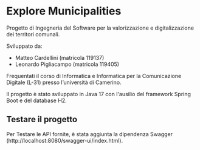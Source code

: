 # Explore Municipalities

Progetto di Ingegneria del Software per la valorizzazione e digitalizzazione dei territori comunali.

Sviluppato da:

- Matteo Cardellini (matricola 119137)
- Leonardo Pigliacampo (matricola 119405)

Frequentati il corso di Informatica e Informatica per la Comunicazione Digitale (L-31) presso l’università di Camerino.

Il progetto è stato sviluppato in Java 17 con l'ausilio del framework Spring Boot e del database H2.

## Testare il progetto
Per Testare le API fornite, è stata aggiunta la dipendenza Swagger  (http://localhost:8080/swagger-ui/index.html).
